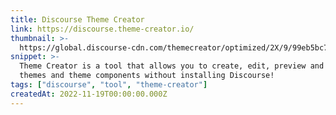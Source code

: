 ```yaml
---
title: Discourse Theme Creator
link: https://discourse.theme-creator.io/
thumbnail: >-
  https://global.discourse-cdn.com/themecreator/optimized/2X/9/99eb5bc7eed54d16d4531f6d275eaf62531af720_2_180x180.png
snippet: >-
  Theme Creator is a tool that allows you to create, edit, preview and share
  themes and theme components without installing Discourse!
tags: ["discourse", "tool", "theme-creator"]
createdAt: 2022-11-19T00:00:00.000Z
---
```

